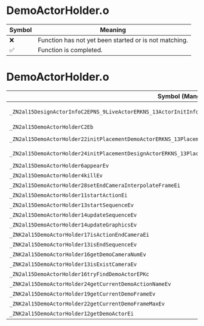 # DemoActorHolder.o
| Symbol | Meaning 
| ------------- | ------------- 
| :x: | Function has not yet been started or is not matching. 
| :white_check_mark: | Function is completed. 


# DemoActorHolder.o
| Symbol (Mangled) | Symbol (Demangled) | Decompiled? |
| ------------- |  ------------- | ------------- |
| `_ZN2al15DesignActorInfoC2EPNS_9LiveActorERKNS_13ActorInitInfoES5_RKN4sead8Matrix34IfEE` | `al::DesignActorInfo::DesignActorInfo(al::LiveActor *,al::ActorInitInfo const&,al::ActorInitInfo const&,sead::Matrix34<float> const&)` | :x: |
| `_ZN2al15DemoActorHolderC2Eb` | `al::DemoActorHolder::DemoActorHolder(bool)` | :x: |
| `_ZN2al15DemoActorHolder22initPlacementDemoActorERKNS_13PlacementInfoERKNS_13ActorInitInfoEPKN4sead8Matrix34IfEE` | `al::DemoActorHolder::initPlacementDemoActor(al::PlacementInfo const&,al::ActorInitInfo const&,sead::Matrix34<float> const*)` | :x: |
| `_ZN2al15DemoActorHolder24initPlacementDesignActorERKNS_13PlacementInfoERKNS_13ActorInitInfoEPKN4sead8Matrix34IfEE` | `al::DemoActorHolder::initPlacementDesignActor(al::PlacementInfo const&,al::ActorInitInfo const&,sead::Matrix34<float> const*)` | :x: |
| `_ZN2al15DemoActorHolder6appearEv` | `al::DemoActorHolder::appear(void)` | :x: |
| `_ZN2al15DemoActorHolder4killEv` | `al::DemoActorHolder::kill(void)` | :x: |
| `_ZN2al15DemoActorHolder28setEndCameraInterpolateFrameEi` | `al::DemoActorHolder::setEndCameraInterpolateFrame(int)` | :x: |
| `_ZN2al15DemoActorHolder11startActionEi` | `al::DemoActorHolder::startAction(int)` | :x: |
| `_ZN2al15DemoActorHolder13startSequenceEv` | `al::DemoActorHolder::startSequence(void)` | :x: |
| `_ZN2al15DemoActorHolder14updateSequenceEv` | `al::DemoActorHolder::updateSequence(void)` | :x: |
| `_ZN2al15DemoActorHolder14updateGraphicsEv` | `al::DemoActorHolder::updateGraphics(void)` | :x: |
| `_ZNK2al15DemoActorHolder17isActionEndCameraEi` | `al::DemoActorHolder::isActionEndCamera(int)const` | :x: |
| `_ZNK2al15DemoActorHolder13isEndSequenceEv` | `al::DemoActorHolder::isEndSequence(void)const` | :x: |
| `_ZNK2al15DemoActorHolder16getDemoCameraNumEv` | `al::DemoActorHolder::getDemoCameraNum(void)const` | :x: |
| `_ZNK2al15DemoActorHolder13isExistCameraEv` | `al::DemoActorHolder::isExistCamera(void)const` | :x: |
| `_ZN2al15DemoActorHolder16tryFindDemoActorEPKc` | `al::DemoActorHolder::tryFindDemoActor(char const*)` | :x: |
| `_ZNK2al15DemoActorHolder24getCurrentDemoActionNameEv` | `al::DemoActorHolder::getCurrentDemoActionName(void)const` | :x: |
| `_ZNK2al15DemoActorHolder19getCurrentDemoFrameEv` | `al::DemoActorHolder::getCurrentDemoFrame(void)const` | :x: |
| `_ZNK2al15DemoActorHolder22getCurrentDemoFrameMaxEv` | `al::DemoActorHolder::getCurrentDemoFrameMax(void)const` | :x: |
| `_ZNK2al15DemoActorHolder12getDemoActorEi` | `al::DemoActorHolder::getDemoActor(int)const` | :x: |
